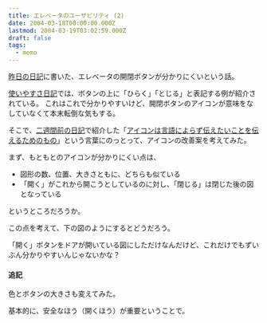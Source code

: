 ```yaml
---
title: エレベータのユーザビリティ (2)
date: 2004-03-18T00:00:00.000Z
lastmod: 2004-03-19T03:02:59.000Z
draft: false
tags:
  - memo
---
```


[昨日の日記](/posts/20040317/p02)に書いた、エレベータの開閉ボタンが分かりにくいという話。

[使いやすさ日記](http://usability.novas.co.jp/diary/15.html)では、ボタンの上に「ひらく」「とじる」と表記する例が紹介されている。 これはこれで分かりやすいけど、開閉ボタンのアイコンが意味をなしていなくて本末転倒な気もする。

そこで、[二週間前の日記](/posts/20040304/p01)で紹介した「[アイコンは言語によらず伝えたいことを伝えるためのもの](http://mput.dip.jp/mput/?date=20040303#p02)」という言葉にのっとって、アイコンの改善案を考えてみた。

まず、もともとのアイコンが分かりにくい点は、

- 図形の数、位置、大きさともに、どちらも似ている
- 「開く」がこれから開こうとしているのに対し、「閉じる」は閉じた後の図となっている

というところだろうか。

この点を考えて、下の図のようにするとどうだろう。

「開く」ボタンをドアが開いている図にしただけなんだけど、これだけでもずいぶん分かりやすいんじゃないかな？

#### 追記

色とボタンの大きさも変えてみた。

基本的に、安全なほう（開くほう）が重要ということで。
